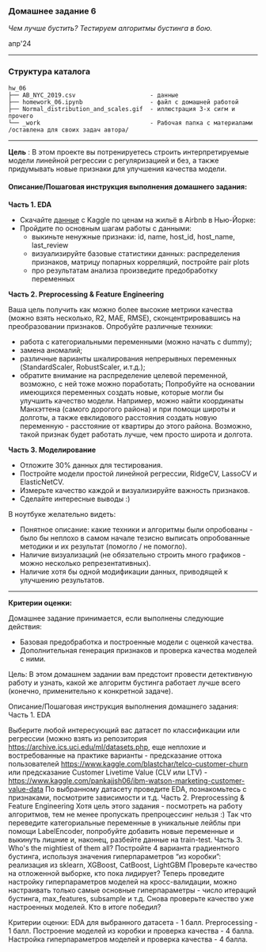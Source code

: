 ### Домашнее задание 6
*Чем лучше бустить? Тестируем алгоритмы бустинга в бою.*

апр'24
<hr>

### Структура каталога

```
hw_06
├── AB_NYC_2019.csv                     - данные
├── homework_06.ipynb                   - файл с домашней работой
├── Normal_distribution_and_scales.gif  - иллюстрация 3-х сигм и прочего
└── _work                               - Рабочая папка с материалами /оставлена для своих задач автора/
```
<hr>

**Цель** :
В этом проекте вы потренируетесь строить интерпретируемые модели линейной регрессии с регуляризацией и без, а также придумывать новые признаки для
улучшения качества модели.


#### Описание/Пошаговая инструкция выполнения домашнего задания:
**Часть 1. EDA**

- Скачайте [данные](https://www.kaggle.com/dgomonov/new-york-city-airbnb-open-data) с Kaggle по ценам на жильё в Airbnb в Нью-Йорке:
- Пройдите по основным шагам работы с данными:
  - выкиньте ненужные признаки: id, name, host_id, host_name, last_review 
  - визуализируйте базовые статистики данных: распределения признаков, матрицу попарных корреляций, постройте pair plots
  - про результатам анализа произведите предобработку переменных

**Часть 2. Preprocessing & Feature Engineering**

Ваша цель получить как можно более высокие метрики качества (можно взять несколько, R2, MAE, RMSE), сконцентрировавшись на преобразовании признаков.
Опробуйте различные техники:
- работа с категориальными переменными (можно начать с dummy);
- замена аномалий;
- различные варианты шкалирования непрерывных переменных (StandardScaler, RobustScaler, и.т.д.); 
- обратите внимание на распределение целевой переменной, возможно, с ней тоже можно поработать;
Попробуйте на основании имеющихся переменных создать новые, которые могли бы улучшить качество модели. Например, можно найти координаты Манхэттена (самого дорогого района) и при помощи широты и долготы, а также евклидового расстояния создать новую переменную - расстояние от квартиры до этого района. Возможно, такой признак будет работать лучше, чем просто широта и долгота.

**Часть 3. Моделирование**

- Отложите 30% данных для тестирования.
- Постройте модели простой линейной регрессии, RidgeCV, LassoCV и ElasticNetCV.
- Измерьте качество каждой и визуализируйте важность признаков.
- Сделайте интересные выводы :)

В ноутбуке желательно видеть:
- Понятное описание: какие техники и алгоритмы были опробованы - было бы неплохо в самом начале тезисно выписать опробованные методики и их результат (помогло / не помогло).
- Наличие визуализаций (не обязательно строить много графиков - можно несколько репрезентативных).
- Наличие хотя бы одной модификации данных, приводящей к улучшению результатов.

<hr>

**Критерии оценки:**

Домашнее задание принимается, если выполнены следующие действия:

- Базовая предобработка и построенные модели с оценкой качества.
- Дополнительная генерация признаков и проверка качества моделей с ними.







Цель:
В этом домашнем задании вам предстоит провести детективную работу и узнать, какой же алгоритм бустинга работает лучше всего (конечно, применительно к конкретной задаче).


Описание/Пошаговая инструкция выполнения домашнего задания:
Часть 1. EDA

Выберите любой интересующий вас датасет по классификации или регрессии (можно взять из репозитория https://archive.ics.uci.edu/ml/datasets.php, еще неплохие и востребованные на практике варианты - предсказание оттока пользователей https://www.kaggle.com/blastchar/telco-customer-churn или предсказание Customer Livetime Value (CLV или LTV) - https://www.kaggle.com/pankajjsh06/ibm-watson-marketing-customer-value-data
По выбранному датасету проведите EDA, познакомьтесь с признаками, посмотрите зависимости и т.д.
Часть 2. Preprocessing & Feature Engineering
Хотя цель этого задания - посмотреть на работу алгоритмов, тем не менее пропускать препроцессинг нельзя :)
Так что переведите категориальные переменные в уникальные лейблы при помощи LabelEncoder, попробуйте добавить новые переменные и выкинуть лишние и, наконец, разбейте данные на train-test.
Часть 3. Who's the mightiest of them all?
Постройте 4 варианта градиентного бустинга, используя значения гиперпараметров “из коробки”: реализация из sklearn, XGBoost, CatBoost, LightGBM
Проверьте качество на отложенной выборке, кто пока лидирует?
Теперь проведите настройку гиперпараметров моделей на кросс-валидации, можно настраивать только самые основные гиперпараметры - число итераций бустинга, max_features, subsample и т.д.
Снова проверьте качество уже настроенных моделей. Кто в итоге победил?

Критерии оценки:
EDA для выбранного датасета - 1 балл.
Preprocessing - 1 балл.
Построение моделей из коробки и проверка качества - 4 балла.
Настройка гиперпараметров моделей и проверка качества - 4 балла.